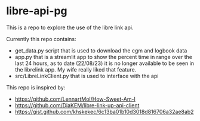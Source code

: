 # libre-api-pg

This is a repo to explore the use of the libre link api.

Currently this repo contains:
- get_data.py script that is used to download the cgm and logbook data
- app.py that is a streamlit app to show the percent time in range over the last 24 hours, as to date (22/08/23) it is no longer available to be seen in the librelink app. My wife really liked that feature.
- src/LibreLinkClient.py that is used to interface with the api

This repo is inspired by:
- https://github.com/LennartMol/How-Sweet-Am-I
- https://github.com/DiaKEM/libre-link-up-api-client
- https://gist.github.com/khskekec/6c13ba01b10d3018d816706a32ae8ab2
